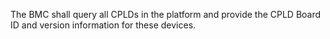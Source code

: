The BMC shall query all CPLDs in the platform and provide the CPLD Board ID
and version information for these devices.
